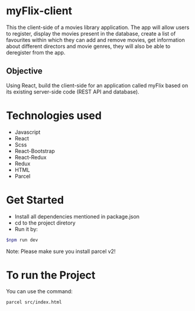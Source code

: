 # myFlix-client
This the client-side of a movies library application. The app will allow users to register, display the movies present in the database, create a list of favourites within which they can add and remove movies, get information about different directors and movie genres, they will also be able to deregister from the app.

## Objective
Using React, build the client-side for an application called myFlix based on its existing server-side code (REST API and database).

# Technologies used
- Javascript 
- React 
- Scss
- React-Bootstrap
- React-Redux
- Redux
- HTML
- Parcel

# Get Started

- Install all dependencies mentioned in package.json
- cd to the project diretory
- Run it by:

```bash
$npm run dev
```

Note: Please make sure you install parcel v2!

# To run the Project

You can use the command: 

```bash
parcel src/index.html
```
